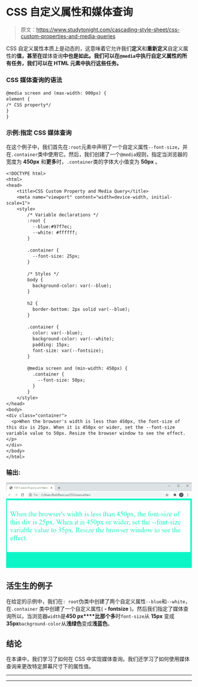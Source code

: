 # CSS 自定义属性和媒体查询

> 原文：<https://www.studytonight.com/cascading-style-sheet/css-custom-properties-and-media-queries>

CSS 自定义属性本质上是动态的，这意味着它允许我们**定义**和**重新定义**自定义属性的**值，甚至在**媒体查询**中也是如此。我们可以在`@media`中执行自定义属性的所有任务，我们可以在 HTML 元素中执行这些任务。**

### CSS 媒体查询的语法

```
@media screen and (max-width: 900px) {
element {
/* CSS property*/ 
}
}
```

### 示例:指定 CSS 媒体查询

在这个例子中，我们首先在`:root`元素中声明了一个自定义属性`--font-size`，并在`.container`类中使用它。然后，我们创建了一个`@media`规则，指定当浏览器的宽度为 **450px** 和**更多**时，`.container`类的字体大小值变为 **50px** 。

```
<!DOCTYPE html>
<html>
<head>
	<title>CSS Custom Property and Media Query</title>
	<meta name="viewport" content="width=device-width, initial-scale=1">
	<style>
		/* Variable declarations */ 
		:root {
		  --blue:#97f7ec;
		  --white: #ffffff; 
		}

		.container {
		  --font-size: 25px;
		}

		/* Styles */ 
		body {
		  background-color: var(--blue);
		}

		h2 {
		  border-bottom: 2px solid var(--blue);
		}

		.container {
		  color: var(--blue);
		  background-color: var(--white);
		  padding: 15px;
		  font-size: var(--fontsize);
		}

		@media screen and (min-width: 450px) {
		  .container {
		    --font-size: 50px;
		  }
		}
	</style>
</head>
<body>
<div class="container">
  <p>When the browser's width is less than 450px, the font-size of this div is 25px. When it is 450px or wider, set the --font-size variable value to 50px. Resize the browser window to see the effect.</p>
</div>
</body>
</html> 
```

### 输出:

![](img/e8dd8131aeac31cac7af08f7b264aba9.png)

## 活生生的例子

在给定的示例中，我们在`: root`伪类中创建了两个自定义属性`--blue`和`--white`，在`.container` 类中创建了一个自定义属性( **- fontsize** )。然后我们指定了媒体查询所以，当浏览器`width`是**450 px****比那个多**时`font-size`从 **15px** 变成**35px**`background-color`从**浅绿色**变成**浅蓝色**。

## 结论

在本课中，我们学习了如何在 CSS 中实现媒体查询。我们还学习了如何使用媒体查询来更改特定屏幕尺寸下的属性值。

* * *

* * *